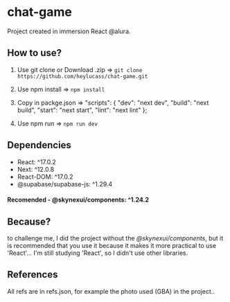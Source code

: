 # chat-game
Project created in immersion React @alura.

## How to use?
1. Use git clone or Download .zip =>
`git clone https://github.com/heylucass/chat-game.git`

2. Use npm install =>
`npm install`

3. Copy in packge.json =>
 "scripts": {
    "dev": "next dev",
    "build": "next build",
    "start": "next start",
    "lint": "next lint"
  };

4. Use npm run =>
`npm run dev` 

## Dependencies
- React: ^17.0.2
- Next: ^12.0.8
- React-DOM: ^17.0.2
- @supabase/supabase-js: ^1.29.4
#### Recomended - @skynexui/components: ^1.24.2

## Because?
to challenge me, I did the project without the *@skynexui/components*, but it is recommended that you use it because it makes it more practical to use 'React'...
I'm still studying 'React', so I didn't use other libraries.

## References 
All refs are in refs.json,
for example the photo used (GBA) in the project..
